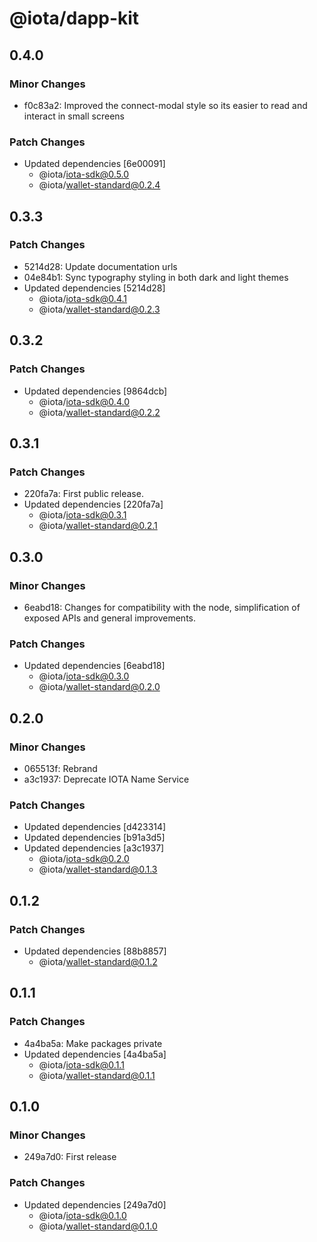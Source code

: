 # @iota/dapp-kit

## 0.4.0

### Minor Changes

-   f0c83a2: Improved the connect-modal style so its easier to read and interact in small screens

### Patch Changes

-   Updated dependencies [6e00091]
    -   @iota/iota-sdk@0.5.0
    -   @iota/wallet-standard@0.2.4

## 0.3.3

### Patch Changes

-   5214d28: Update documentation urls
-   04e84b1: Sync typography styling in both dark and light themes
-   Updated dependencies [5214d28]
    -   @iota/iota-sdk@0.4.1
    -   @iota/wallet-standard@0.2.3

## 0.3.2

### Patch Changes

-   Updated dependencies [9864dcb]
    -   @iota/iota-sdk@0.4.0
    -   @iota/wallet-standard@0.2.2

## 0.3.1

### Patch Changes

-   220fa7a: First public release.
-   Updated dependencies [220fa7a]
    -   @iota/iota-sdk@0.3.1
    -   @iota/wallet-standard@0.2.1

## 0.3.0

### Minor Changes

-   6eabd18: Changes for compatibility with the node, simplification of exposed APIs and general
    improvements.

### Patch Changes

-   Updated dependencies [6eabd18]
    -   @iota/iota-sdk@0.3.0
    -   @iota/wallet-standard@0.2.0

## 0.2.0

### Minor Changes

-   065513f: Rebrand
-   a3c1937: Deprecate IOTA Name Service

### Patch Changes

-   Updated dependencies [d423314]
-   Updated dependencies [b91a3d5]
-   Updated dependencies [a3c1937]
    -   @iota/iota-sdk@0.2.0
    -   @iota/wallet-standard@0.1.3

## 0.1.2

### Patch Changes

-   Updated dependencies [88b8857]
    -   @iota/wallet-standard@0.1.2

## 0.1.1

### Patch Changes

-   4a4ba5a: Make packages private
-   Updated dependencies [4a4ba5a]
    -   @iota/iota-sdk@0.1.1
    -   @iota/wallet-standard@0.1.1

## 0.1.0

### Minor Changes

-   249a7d0: First release

### Patch Changes

-   Updated dependencies [249a7d0]
    -   @iota/iota-sdk@0.1.0
    -   @iota/wallet-standard@0.1.0
